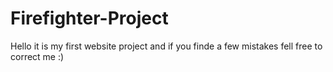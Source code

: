 # Firefighter-Project
Hello it is my first website project and if you finde a few mistakes fell free to correct me :)
